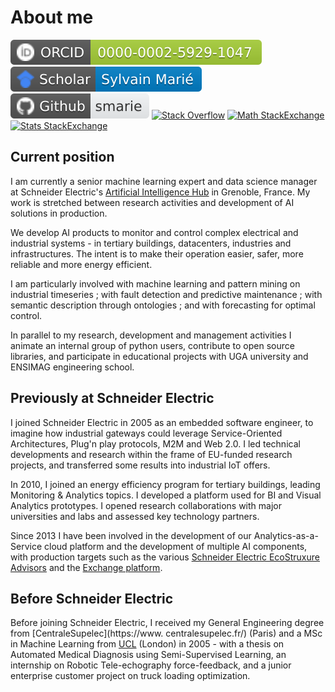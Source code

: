# About me

[![orcid_sma.svg](./assets/badges/orcid_sma.svg)](https://orcid.org/0000-0002-5929-1047)
[![scholar_sma.svg](./assets/badges/scholar_sma.svg)](https://scholar.google.fr/citations?user=PRZ7h8sAAAAJ)
[![github_sma2.svg](./assets/badges/github_sma2.svg)](https://github.com/smarie)
[![Stack Overflow](https://img.shields.io/stackexchange/stackoverflow/r/7262247?style=flat&logo=stackoverflow&label=stackoverflow&color=F58025)](https://stackoverflow.com/users/7262247/smarie)
[![Math StackExchange](https://img.shields.io/stackexchange/math.stackexchange/r/769194?style=flat&logo=stackexchange&label=math.stackexchange&color=F58025)](https://math.stackexchange.com/users/769194/smarie)
[![Stats StackExchange](https://img.shields.io/stackexchange/stats.stackexchange/r/161429?style=flat&logo=stackexchange&label=stats.stackexchange&color=F58025)](https://stats.stackexchange.com/users/161429/smarie)

## Current position

I am currently a senior machine learning expert and data science manager at Schneider Electric's 
[Artificial Intelligence Hub](https://www.se.com/ww/en/work/solutions/artificial-intelligence/hub.jsp) in Grenoble, 
France. My work is stretched between research activities and development of AI solutions in production. 

We develop AI products to monitor and control complex electrical and industrial systems - in tertiary buildings, 
datacenters, industries and infrastructures. The intent is to make their operation easier, safer, more reliable and 
more energy efficient. 

I am particularly involved with machine learning and pattern mining on industrial timeseries ; with fault detection 
and predictive maintenance ; with semantic description through  ontologies ; and with forecasting for 
optimal control.

In parallel to my research, development and management activities I animate an internal group of python users, 
contribute to open source libraries, and participate in educational projects with UGA university and ENSIMAG 
engineering school.

## Previously at Schneider Electric

I joined Schneider Electric in 2005 as an embedded software engineer, to imagine how industrial gateways could leverage
Service-Oriented Architectures, Plug'n play protocols, M2M and Web 2.0. I led technical developments and research 
within the frame of EU-funded research projects, and transferred some results into industrial IoT offers.

In 2010, I joined an energy efficiency program for tertiary buildings, leading Monitoring & Analytics topics. 
I developed a platform used for BI and Visual Analytics prototypes. I opened research collaborations with major 
universities and labs and assessed key technology partners.

Since 2013 I have been involved in the development of our Analytics-as-a-Service cloud 
platform and the development of multiple AI components, with production targets such as the various [Schneider 
Electric EcoStruxure Advisors](https://www.se.com/ww/en/work/campaign/innovation/overview.jsp) and the [Exchange 
platform](https://exchange.se.com/).


## Before Schneider Electric

Before joining Schneider Electric, I received my General Engineering degree from [CentraleSupelec](https://www.
centralesupelec.fr/) (Paris) and a MSc in Machine Learning from [UCL](https://www.ucl.ac.uk/) (London) in 2005 - 
with a thesis on Automated Medical Diagnosis using Semi-Supervised Learning, an internship on Robotic 
Tele-echography force-feedback, and a junior enterprise customer project on truck loading optimization. 
